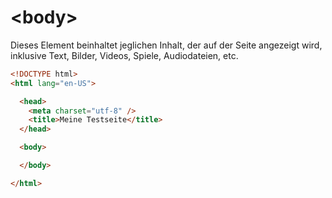 # &lt;body&gt;

<show-structure depth="2" />

Dieses Element beinhaltet jeglichen Inhalt, der auf der Seite angezeigt wird, inklusive Text, Bilder, Videos, Spiele, Audiodateien, etc.

```HTML
<!DOCTYPE html>
<html lang="en-US">

  <head>
    <meta charset="utf-8" />
    <title>Meine Testseite</title>
  </head>

  <body>

  </body>

</html>
```
